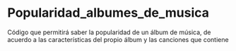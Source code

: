 # Popularidad_albumes_de_musica
Código que permitirá saber la popularidad de un álbum de música, de acuerdo a las características del propio álbum y las canciones que contiene
